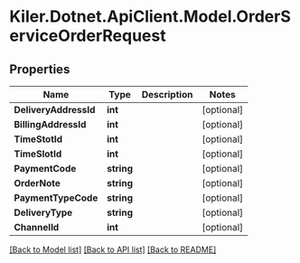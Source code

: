 # Kiler.Dotnet.ApiClient.Model.OrderServiceOrderRequest

## Properties

Name | Type | Description | Notes
------------ | ------------- | ------------- | -------------
**DeliveryAddressId** | **int** |  | [optional] 
**BillingAddressId** | **int** |  | [optional] 
**TimeStotId** | **int** |  | [optional] 
**TimeSlotId** | **int** |  | [optional] 
**PaymentCode** | **string** |  | [optional] 
**OrderNote** | **string** |  | [optional] 
**PaymentTypeCode** | **string** |  | [optional] 
**DeliveryType** | **string** |  | [optional] 
**ChannelId** | **int** |  | [optional] 

[[Back to Model list]](../README.md#documentation-for-models) [[Back to API list]](../README.md#documentation-for-api-endpoints) [[Back to README]](../README.md)

